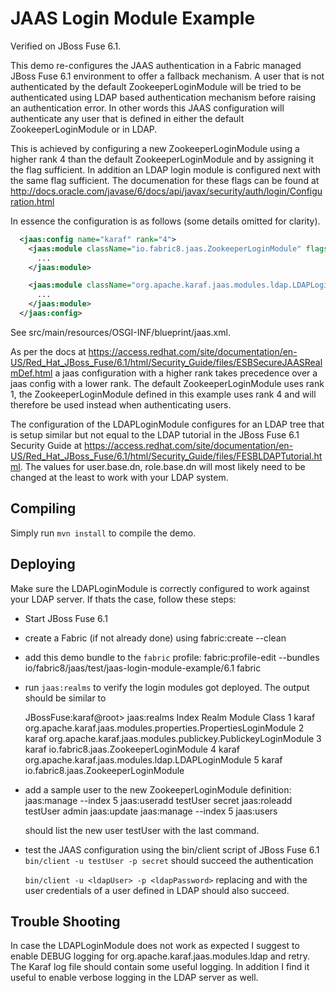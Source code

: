 # JAAS Login Module Example

Verified on JBoss Fuse 6.1.

This demo re-configures the JAAS authentication in a Fabric managed JBoss Fuse 6.1 environment
to offer a fallback mechanism. A user that is not authenticated by the default ZookeeperLoginModule
will be tried to be authenticated using LDAP based authentication mechanism before raising an authentication error.
In other words this JAAS configuration will authenticate any user that is defined in either the default
ZookeeperLoginModule or in LDAP.

This is achieved by configuring a new ZookeeperLoginModule using a higher rank 4 than the default ZookeeperLoginModule
and by assigning it the flag sufficient.
In addition an LDAP login module is configured next with the same flag sufficient.
The documenation for these flags can be found at
http://docs.oracle.com/javase/6/docs/api/javax/security/auth/login/Configuration.html

In essence the configuration is as follows (some details omitted for clarity).

```xml
  <jaas:config name="karaf" rank="4">
    <jaas:module className="io.fabric8.jaas.ZookeeperLoginModule" flags="sufficient">
      ...
    </jaas:module>

    <jaas:module className="org.apache.karaf.jaas.modules.ldap.LDAPLoginModule" flags="required">
      ...
    </jaas:module>
  </jaas:config>
```

See src/main/resources/OSGI-INF/blueprint/jaas.xml.

As per the docs at
https://access.redhat.com/site/documentation/en-US/Red_Hat_JBoss_Fuse/6.1/html/Security_Guide/files/ESBSecureJAASRealmDef.html
a jaas configuration with a higher rank takes precedence over a jaas config with a lower rank.
The default ZookeeperLoginModule uses rank 1, the ZookeeperLoginModule defined in this example uses rank 4 and will
therefore be used instead when authenticating users.


The configuration of the LDAPLoginModule configures for an LDAP tree that is setup similar but not equal to the LDAP
tutorial in the JBoss Fuse 6.1 Security Guide at
https://access.redhat.com/site/documentation/en-US/Red_Hat_JBoss_Fuse/6.1/html/Security_Guide/files/FESBLDAPTutorial.html.
The values for user.base.dn, role.base.dn will most likely need to be changed at the least to work with your LDAP system.



## Compiling

Simply run `mvn install` to compile the demo.


## Deploying
Make sure the LDAPLoginModule is correctly configured to work against your LDAP server.
If thats the case, follow these steps:

- Start JBoss Fuse 6.1
- create a Fabric (if not already done) using fabric:create --clean
- add this demo bundle to the `fabric` profile:
  fabric:profile-edit --bundles io/fabric8/jaas/test/jaas-login-module-example/6.1 fabric

- run `jaas:realms` to verify the login modules got deployed. The output should be similar to

  JBossFuse:karaf@root> jaas:realms
  Index Realm                Module Class
      1 karaf                org.apache.karaf.jaas.modules.properties.PropertiesLoginModule
      2 karaf                org.apache.karaf.jaas.modules.publickey.PublickeyLoginModule
      3 karaf                io.fabric8.jaas.ZookeeperLoginModule
      4 karaf                org.apache.karaf.jaas.modules.ldap.LDAPLoginModule
      5 karaf                io.fabric8.jaas.ZookeeperLoginModule


- add a sample user to the new ZookeeperLoginModule definition:
  jaas:manage --index 5
  jaas:useradd testUser secret
  jaas:roleadd testUser admin
  jaas:update
  jaas:manage --index 5
  jaas:users

  should list the new user testUser with the last command.

- test the JAAS configuration using the bin/client script of JBoss Fuse 6.1
  `bin/client -u testUser -p secret` should succeed the authentication

  `bin/client -u <ldapUser> -p <ldapPassword>`
   replacing <ldapUser> and <ldapPassword> with the user credentials of a
   user defined in LDAP should also succeed.


## Trouble Shooting

In case the LDAPLoginModule does not work as expected I suggest to enable DEBUG logging for
org.apache.karaf.jaas.modules.ldap and retry. The Karaf log file should contain some useful logging.
In addition I find it useful to enable verbose logging in the LDAP server as well.


